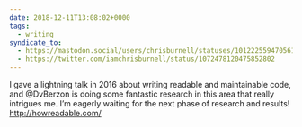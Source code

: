 ```yaml
---
date: 2018-12-11T13:08:02+0000
tags:
  - writing
syndicate_to:
  - https://mastodon.social/users/chrisburnell/statuses/101222559470561868
  - https://twitter.com/iamchrisburnell/status/1072478120475852802
---
```


I gave a lightning talk in 2016 about writing readable and maintainable code, and @DvBerzon is doing some fantastic research in this area that really intrigues me. I’m eagerly waiting for the next phase of research and results! <a href="http://howreadable.com" rel="external">http://howreadable.com/</a>
